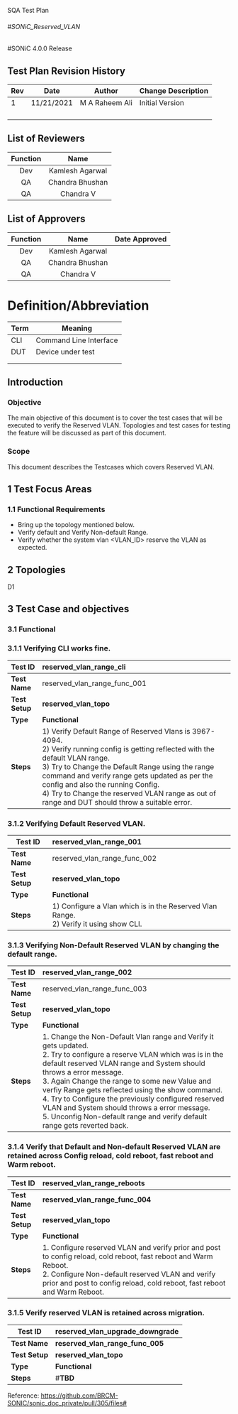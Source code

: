 SQA Test Plan

###### #SONiC_Reserved_VLAN

#SONiC 4.0.0 Release

## Test Plan Revision History

| Rev  | Date       | Author         | Change Description |
| ---- | ---------- | -------------- | ------------------ |
| 1    | 11/21/2021 | M A Raheem Ali | Initial Version    |
|      |            |                |                    |
|      |            |                |                    |
|      |            |                |                    |
|      |            |                |                    |

## List of Reviewers

| Function |      Name       |
| :------: | :-------------: |
|   Dev    | Kamlesh Agarwal |
|    QA    | Chandra Bhushan |
|    QA    |    Chandra V    |

## List of Approvers

| Function |      Name       | Date Approved |
| :------: | :-------------: | :-----------: |
|   Dev    | Kamlesh Agarwal |               |
|    QA    | Chandra Bhushan |               |
|    QA    |    Chandra V    |               |

# Definition/Abbreviation

| **Term** | **Meaning**            |
| -------- | ---------------------- |
| CLI      | Command Line Interface |
| DUT      | Device under test      |
|          |                        |
|          |                        |

## Introduction

### Objective 

The main objective of this document is to cover the test cases that will be executed to verify the Reserved VLAN.  Topologies and test cases  for testing the feature will be discussed as part of this document.

### Scope

This document describes the Testcases which covers Reserved VLAN.

## 1 Test Focus Areas

### 1.1 Functional Requirements

- Bring up the topology mentioned below.
- Verify default and Verify Non-default Range.
- Verify whether the system vlan <VLAN_ID> reserve the VLAN as expected.

## 2 Topologies

D1

## 3 Test Case and objectives

### **3.1 Functional**

### 3.1.1 Verifying CLI works fine.

| **Test ID**    | reserved_vlan_range_cli                                      |
| :------------- | :----------------------------------------------------------- |
| **Test Name**  | reserved_vlan_range_func_001                                 |
| **Test Setup** | **reserved_vlan_topo**                                       |
| **Type**       | **Functional**                                               |
| **Steps**      | 1) Verify Default Range of Reserved Vlans is 3967-4094.<br/>2) Verify running config is getting reflected with the default VLAN range. <br/>3) Try to Change the Default Range using the range command and verify range gets updated as per the config and also the running Config. <br/>4) Try to Change the reserved VLAN range as out of range and DUT should throw a suitable error. <br/> |

### 3.1.2 Verifying Default Reserved VLAN.

| **Test ID**    | reserved_vlan_range_001                                      |
| -------------- | :----------------------------------------------------------- |
| **Test Name**  | reserved_vlan_range_func_002                                 |
| **Test Setup** | **reserved_vlan_topo**                                       |
| **Type**       | **Functional**                                               |
| **Steps**      | 1) Configure a Vlan which is in the Reserved Vlan Range. <br/>2) Verify it using show CLI.<br/> |

### 3.1.3 Verifying Non-Default Reserved VLAN by changing the default range.

| **Test ID**    | reserved_vlan_range_002                                      |
| -------------- | :----------------------------------------------------------- |
| **Test Name**  | reserved_vlan_range_func_003                                 |
| **Test Setup** | **reserved_vlan_topo**                                       |
| **Type**       | **Functional**                                               |
| **Steps**      | 1. Change the Non-Default Vlan range and Verify it gets updated.<br/>2. Try to configure a reserve VLAN which was is in the default reserved VLAN range and System should throws a error message.<br/>3. Again Change the range to some new Value and verfiy Range gets reflected using the show command.<br/>4. Try to Configure the previously configured reserved VLAN and System should throws a error message.<br/>5. Unconfig Non-default range and verify default range gets reverted back.<br/> |

### 3.1.4 Verify that Default and Non-default Reserved VLAN are retained across Config reload, cold reboot, fast reboot and Warm reboot.

| **Test ID**    | reserved_vlan_range_reboots                                  |
| -------------- | :----------------------------------------------------------- |
| **Test Name**  | **reserved_vlan_range_func_004**                             |
| **Test Setup** | **reserved_vlan_topo**                                       |
| **Type**       | **Functional**                                               |
| **Steps**      | 1. Configure reserved VLAN and verify prior and post to config reload, cold reboot, fast reboot and Warm Reboot.<br/>2. Configure Non-default reserved VLAN and verify prior and post to config reload, cold reboot, fast reboot and Warm Reboot.<br/> |

### 3.1.5 Verify reserved VLAN is retained across migration.

| **Test ID**    | reserved_vlan_upgrade_downgrade  |
| -------------- | :------------------------------- |
| **Test Name**  | **reserved_vlan_range_func_005** |
| **Test Setup** | **reserved_vlan_topo**           |
| **Type**       | **Functional**                   |
| **Steps**      | #**TBD**                         |

Reference: https://github.com/BRCM-SONIC/sonic_doc_private/pull/305/files#


